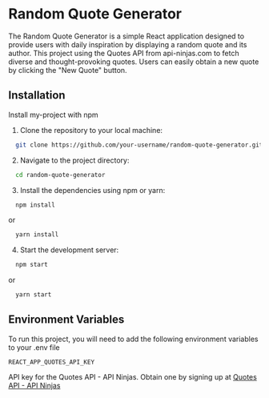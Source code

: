 # Random Quote Generator

The Random Quote Generator is a simple React application designed to provide users with daily inspiration by displaying a random quote and its author. This project using the Quotes API from api-ninjas.com to fetch diverse and thought-provoking quotes. Users can easily obtain a new quote by clicking the "New Quote" button.


## Installation

Install my-project with npm

1. Clone the repository to your local machine:

```bash
  git clone https://github.com/your-username/random-quote-generator.git
```

2. Navigate to the project directory:

```bash
  cd random-quote-generator
```

3. Install the dependencies using npm or yarn:

```bash
  npm install
```

or

```bash
  yarn install
```

4. Start the development server:

```bash
  npm start
```

or

```bash
  yarn start
```

## Environment Variables

To run this project, you will need to add the following environment variables to your .env file

`REACT_APP_QUOTES_API_KEY`

API key for the Quotes API - API Ninjas. Obtain one by signing up at [Quotes API - API Ninjas](https://api-ninjas.com/api/quotes)
